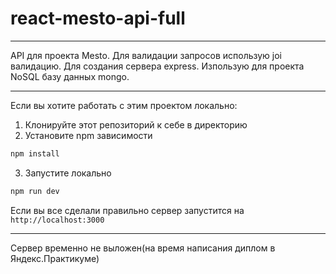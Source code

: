 # react-mesto-api-full

______________

API для проекта Mesto. Для валидации запросов использую joi валидацию. Для создания сервера express.
Изпользую для проекта NoSQL базу данных mongo. 

______________


Если вы хотите работать с этим проектом локально:

1. Клонируйте этот репозиторий к себе в директорию
2. Установите npm зависимости

```sh
npm install
```

3. Запустите локально

```sh
npm run dev
```

Если вы все сделали правильно сервер запустится на
`http://localhost:3000`

______________

Сервер временно не выложен(на время написания диплом в Яндекс.Практикуме)
